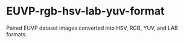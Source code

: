 # EUVP-rgb-hsv-lab-yuv-format
Paired EUVP dataset images converted into HSV, RGB, YUV, and LAB formats.
